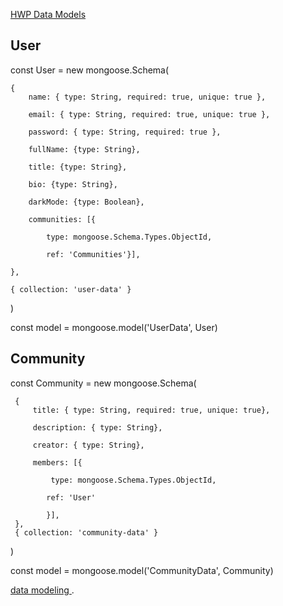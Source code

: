 [HWP Data Models](https://github.com/bcgov/CITZ-HybridWorkplace/tree/main/app/server/models)

## User


const User = new mongoose.Schema(

	{
		name: { type: String, required: true, unique: true },

		email: { type: String, required: true, unique: true },

		password: { type: String, required: true },

		fullName: {type: String},

		title: {type: String},

		bio: {type: String},

		darkMode: {type: Boolean},

		communities: [{

			type: mongoose.Schema.Types.ObjectId,

			ref: 'Communities'}],

	},

	{ collection: 'user-data' }

)

const model = mongoose.model('UserData', User)

## Community

 const Community = new mongoose.Schema(

     {
         title: { type: String, required: true, unique: true},

         description: { type: String},

         creator: { type: String},

         members: [{ 

             type: mongoose.Schema.Types.ObjectId,

            ref: 'User'

            }],
     },
     { collection: 'community-data' }
 )
 
 const model = mongoose.model('CommunityData', Community)


[data modeling ](https://www.mongodb.com/docs/manual/core/data-modeling-introduction/#:~:text=MongoDB%20documents%20make%20it%20possible,denormalized%20data%20model%20is%20optimal.).